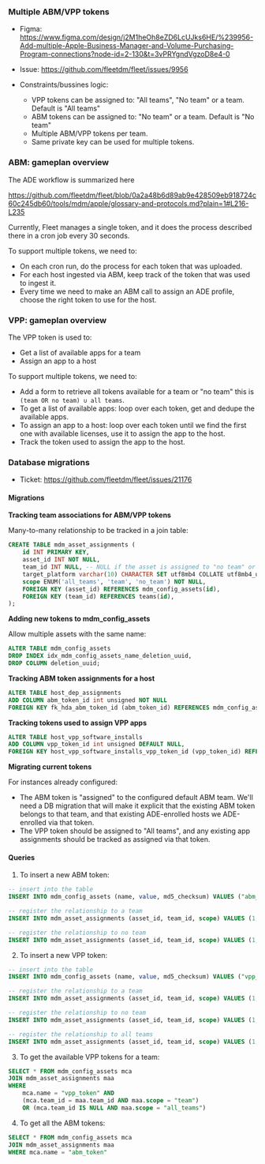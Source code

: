 ### Multiple ABM/VPP tokens

- Figma: https://www.figma.com/design/j2M1heOh8eZD6LcUJks6HE/%239956-Add-multiple-Apple-Business-Manager-and-Volume-Purchasing-Program-connections?node-id=2-130&t=3vPRYgndVgzoD8e4-0
- Issue: https://github.com/fleetdm/fleet/issues/9956

- Constraints/bussines logic:
    - VPP tokens can be assigned to: "All teams", "No team" or a team. Default is "All teams"
    - ABM tokens can be assigned to: "No team" or a team. Default is "No team"
    - Multiple ABM/VPP tokens per team.
    - Same private key can be used for multiple tokens.

### ABM: gameplan overview

The ADE workflow is summarized here

https://github.com/fleetdm/fleet/blob/0a2a48b6d89ab9e428509eb918724c60c245db60/tools/mdm/apple/glossary-and-protocols.md?plain=1#L216-L235

Currently, Fleet manages a single token, and it does the process described there in a cron job every 30 seconds.

To support multiple tokens, we need to:

- On each cron run, do the process for each token that was uploaded.
- For each host ingested via ABM, keep track of the token that was used to ingest it.
- Every time we need to make an ABM call to assign an ADE profile, choose the right token to use for the host.

### VPP: gameplan overview

The VPP token is used to:

- Get a list of available apps for a team
- Assign an app to a host

To support multiple tokens, we need to:

- Add a form to retrieve all tokens available for a team or "no team" this is `(team OR no team) ∪ all teams`.
- To get a list of available apps: loop over each token, get and dedupe the available apps.
- To assign an app to a host: loop over each token until we find the first one with available licenses, use it to assign the app to the host.
- Track the token used to assign the app to the host.


### Database migrations

- Ticket: https://github.com/fleetdm/fleet/issues/21176

#### Migrations

**Tracking team associations for ABM/VPP tokens**

Many-to-many relationship to be tracked in a join table:

```sql
CREATE TABLE mdm_asset_assignments (
    id INT PRIMARY KEY,
    asset_id INT NOT NULL,
    team_id INT NULL, -- NULL if the asset is assigned to "no team" or "all teams"
    target_platform varchar(10) CHARACTER SET utf8mb4 COLLATE utf8mb4_unicode_ci DEFAULT NULL, -- if NULL, asset is not platform specific
    scope ENUM('all_teams', 'team', 'no_team') NOT NULL,
    FOREIGN KEY (asset_id) REFERENCES mdm_config_assets(id),
    FOREIGN KEY (team_id) REFERENCES teams(id),
);
```

**Adding new tokens to mdm_config_assets**


Allow multiple assets with the same name:

```sql
ALTER TABLE mdm_config_assets
DROP INDEX idx_mdm_config_assets_name_deletion_uuid,
DROP COLUMN deletion_uuid;
```

**Tracking ABM token assignments for a host**

```sql
ALTER TABLE host_dep_assignments
ADD COLUMN abm_token_id int unsigned NOT NULL
FOREIGN KEY fk_hda_abm_token_id (abm_token_id) REFERENCES mdm_config_assets(id) ON DELETE SET NULL
```

**Tracking tokens used to assign VPP apps**

```sql
ALTER TABLE host_vpp_software_installs
ADD COLUMN vpp_token_id int unsigned DEFAULT NULL,
FOREIGN KEY host_vpp_software_installs_vpp_token_id (vpp_token_id) REFERENCES mdm_config_assets(id) ON DELETE SET NULL
```

**Migrating current tokens**

For instances already configured:

- The ABM token is "assigned" to the configured default ABM team. We'll need a DB migration that will make it explicit that the existing ABM token belongs to that team, and that existing ADE-enrolled hosts we ADE-enrolled via that token.
- The VPP token should be assigned to "All teams", and any existing app assignments should be tracked as assigned via that token.

#### Queries

1. To insert a new ABM token:

```sql
-- insert into the table
INSERT INTO mdm_config_assets (name, value, md5_checksum) VALUES ("abm_token", "value", "checksum")

-- register the relationship to a team
INSERT INTO mdm_asset_assignments (asset_id, team_id, scope) VALUES (1, 1, "team")

-- register the relationship to no team
INSERT INTO mdm_asset_assignments (asset_id, team_id, scope) VALUES (1, NULL, "no_team")
```

2. To insert a new VPP token:

```sql
-- insert into the table
INSERT INTO mdm_config_assets (name, value, md5_checksum) VALUES ("vpp_token", "value", "checksum")

-- register the relationship to a team
INSERT INTO mdm_asset_assignments (asset_id, team_id, scope) VALUES (1, 1, "team")

-- register the relationship to no team
INSERT INTO mdm_asset_assignments (asset_id, team_id, scope) VALUES (1, NULL, "no_team")

-- register the relationship to all teams
INSERT INTO mdm_asset_assignments (asset_id, team_id, scope) VALUES (1, NULL, "all_teams")
```

3. To get the available VPP tokens for a team:

```sql
SELECT * FROM mdm_config_assets mca
JOIN mdm_asset_assignments maa
WHERE
    mca.name = "vpp_token" AND
    (mca.team_id = maa.team_id AND maa.scope = "team")
    OR (mca.team_id IS NULL AND maa.scope = "all_teams")
```

4. To get all the ABM tokens:

```sql
SELECT * FROM mdm_config_assets mca
JOIN mdm_asset_assignments maa
WHERE mca.name = "abm_token"
```

